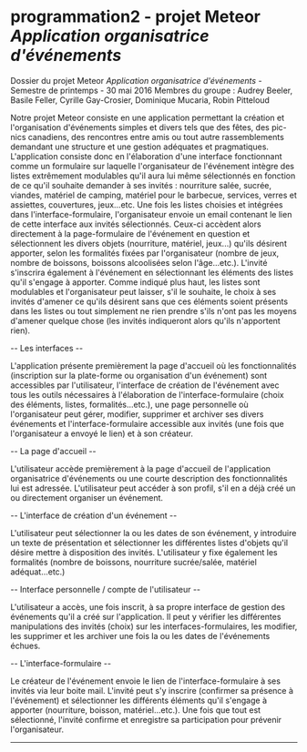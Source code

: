 # programmation2 - projet Meteor *Application organisatrice d'événements*

Dossier du projet Meteor *Application organisatrice d'événements* - Semestre de printemps - 30 mai 2016
Membres du groupe :
Audrey Beeler, Basile Feller, Cyrille Gay-Crosier, Dominique Mucaria, Robin Pitteloud

Notre projet Meteor consiste en une application permettant la création et l'organisation d'événements simples et divers tels que des fêtes, des pic-nics canadiens, des rencontres entre amis ou tout autre rassemblements demandant une structure et une gestion adéquates et pragmatiques. L'application consiste donc en l'élaboration d'une interface fonctionnant comme un formulaire sur laquelle l'organisateur de l'événement intègre des listes extrêmement modulables qu'il aura lui même sélectionnés en fonction de ce qu'il souhaite demander à ses invités : nourriture salée, sucrée, viandes, matériel de camping, matériel pour le barbecue, services, verres et assiettes, couvertures, jeux...etc.
Une fois les listes choisies et intégrées dans l'interface-formulaire, l'organisateur envoie un email contenant le lien de cette interface aux invités sélectionnés. Ceux-ci accèdent alors directement à la page-formulaire de l'événement en question et sélectionnent les divers objets (nourriture, matériel, jeux...) qu'ils désirent apporter, selon les formalités fixées par l'organisateur (nombre de jeux, nombre de boissons, boissons alcoolisées selon l'âge...etc.). L'invité s'inscrira également à l'événement en sélectionnant les éléments des listes qu'il s'engage à apporter. Comme indiqué plus haut, les listes sont modulables et l'organisateur peut laisser, s'il le souhaite, le choix à ses invités d'amener ce qu'ils désirent sans que ces éléments soient présents dans les listes ou tout simplement ne rien prendre s'ils n'ont pas les moyens d'amener quelque chose (les invités indiqueront alors qu'ils n'apportent rien).

-- Les interfaces --

L'application présente premièrement la page d'accueil où les fonctionnalités (inscription sur la plate-forme ou organisation d'un événement) sont accessibles par l'utilisateur, l'interface de création de l'événement avec tous les outils nécessaires à l'élaboration de l'interface-formulaire (choix des éléments, listes, formalités...etc.), une page personnelle où l'organisateur peut gérer, modifier, supprimer et archiver ses divers événements et l'interface-formulaire accessible aux invités (une fois que l'organisateur a envoyé le lien) et à son créateur. 

-- La page d'accueil --

L'utilisateur accède premièrement à la page d'accueil de l'application organisatrice d'événements ou une courte description des fonctionnalités lui est adressée. L'utilisateur peut accéder à son profil, s'il en a déjà créé un ou directement organiser un événement.

-- L'interface de création d'un événement --

L'utilisateur peut sélectionner la ou les dates de son événement, y introduire un texte de présentation et sélectionner les différentes listes d'objets qu'il désire mettre à disposition des invités. L'utilisateur y fixe également les formalités (nombre de boissons, nourriture sucrée/salée, matériel adéquat...etc.) 

-- Interface personnelle / compte de l'utilisateur --

L'utilisateur a accès, une fois inscrit, à sa propre interface de gestion des événements qu'il a créé sur l'application. Il peut y vérifier les différentes manipulations des invités (choix) sur les interfaces-formulaires, les modifier, les supprimer et les archiver une fois la ou les dates de l'événements échues.

-- L'interface-formulaire --

Le créateur de l'événement envoie le lien de l'interface-formulaire à ses invités via leur boite mail. L'invité peut s'y inscrire (confirmer sa présence à l'événement) et sélectionner les différents éléments qu'il s'engage à apporter (nourriture, boisson, matériel...etc.). Une fois que tout est sélectionné, l'invité confirme et enregistre sa participation pour prévenir l'organisateur.

------------------------------------------------------------------------------------


